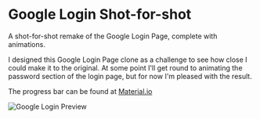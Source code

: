 # Google Login Shot-for-shot
A shot-for-shot remake of the Google Login Page, complete with animations.

I designed this Google Login Page clone as a challenge to see how close I could make it to the original. At some point I'll get round to animating the password section of the login page, but for now I'm pleased with the result.


The progress bar can be found at [Material.io](https://material.io/components/progress-indicators/)


![Google Login Preview](https://i.imgur.com/noS3bKa.png)
